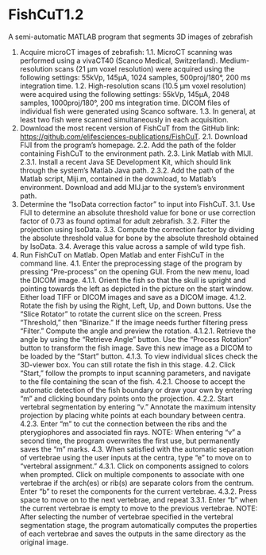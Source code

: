 # FishCuT1.2
A semi-automatic MATLAB program that segments 3D images of zebrafish
1.	Acquire microCT images of zebrafish:
1.1.	MicroCT scanning was performed using a vivaCT40 (Scanco Medical, Switzerland). Medium-resolution scans (21 µm voxel resolution) were acquired using the following settings: 55kVp, 145μA, 1024 samples, 500proj/180°, 200 ms integration time. 
1.2.	High-resolution scans (10.5 µm voxel resolution) were acquired using the following settings: 55kVp, 145μA, 2048 samples, 1000proj/180°, 200 ms integration time. DICOM files of individual fish were generated using Scanco software. 
1.3.	In general, at least two fish were scanned simultaneously in each acquisition.
2.	Download the most recent version of FishCuT from the GitHub link: https://github.com/elifesciences-publications/FishCuT.
2.1.	Download FIJI from the program’s homepage.
2.2.	Add the path of the folder containing FishCuT to the environment path.
2.3.	Link Matlab with MIJI.
2.3.1.	Install a recent Java SE Development Kit, which should link through the system’s Matlab Java path.
2.3.2.	Add the path of the Matlab script, Miji.m, contained in the download, to Matlab’s environment. Download and add MIJ.jar to the system’s environment path.
3.	Determine the “IsoData correction factor” to input into FishCuT.
3.1.	Use FIJI to determine an absolute threshold value for bone or use correction factor of 0.73 as found optimal for adult zebrafish.
3.2.	Filter the projection using IsoData.
3.3.	Compute the correction factor by dividing the absolute threshold value for bone by the absolute threshold obtained by IsoData.
3.4.	Average this value across a sample of wild type fish.
4.	Run FishCuT on Matlab. Open Matlab and enter FishCuT in the command line.
4.1.	Enter the preprocessing stage of the program by pressing “Pre-process” on the opening GUI. From the new menu, load the DICOM image.
4.1.1.	Orient the fish so that the skull is upright and pointing towards the left as depicted in the picture on the start window. Either load TIFF or DICOM images and save as a DICOM image.
4.1.2.	Rotate the fish by using the Right, Left, Up, and Down buttons. Use the “Slice Rotator” to rotate the current slice on the screen. Press “Threshold,” then “Binarize.” If the image needs further filtering press “Filter.” Compute the angle and preview the rotation.
4.1.2.1.	Retrieve the angle by using the “Retrieve Angle” button. Use the “Process Rotation” button to transform the fish image. Save this new image as a DICOM to be loaded by the “Start” button.
4.1.3.	To view individual slices check the 3D-viewer box. You can still rotate the fish in this stage.
4.2.	Click “Start,” follow the prompts to input scanning parameters, and navigate to the file containing the scan of the fish.
4.2.1.	Choose to accept the automatic detection of the fish boundary or draw your own by entering “m” and clicking boundary points onto the projection.
4.2.2.	Start vertebral segmentation by entering “v.” Annotate the maximum intensity projection by placing white points at each boundary between centra.
4.2.3.	Enter “m” to cut the connection between the ribs and the pterygiophores and associated fin rays.
NOTE: When entering “v” a second time, the program overwrites the first use, but permanently saves the “m” marks.
4.3.	When satisfied with the automatic separation of vertebrae using the user inputs at the centra, type “e” to move on to “vertebral assignment.”
4.3.1.	Click on components assigned to colors when prompted. Click on multiple components to associate with one vertebrae if the arch(es) or rib(s) are separate colors from the centrum. Enter “b” to reset the components for the current vertebrae.
4.3.2.	Press space to move on to the next vertebrae, and repeat 3.3.1. Enter “b” when the current vertebrae is empty to move to the previous vertebrae.
NOTE: After selecting the number of vertebrae specified in the vertebral segmentation stage, the program automatically computes the properties of each vertebrae and saves the outputs in the same directory as the original image.
